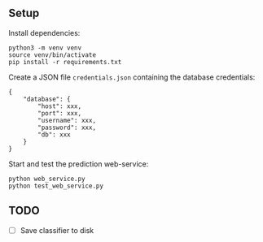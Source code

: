 ## Setup

Install dependencies:

```
python3 -m venv venv
source venv/bin/activate
pip install -r requirements.txt
```

Create a JSON file `credentials.json` containing the database credentials:

```
{
    "database": {
        "host": xxx,
        "port": xxx,
        "username": xxx,
        "password": xxx,
        "db": xxx
    }
}
```

Start and test the prediction web-service:

```
python web_service.py
python test_web_service.py
```


## TODO

- [ ] Save classifier to disk
